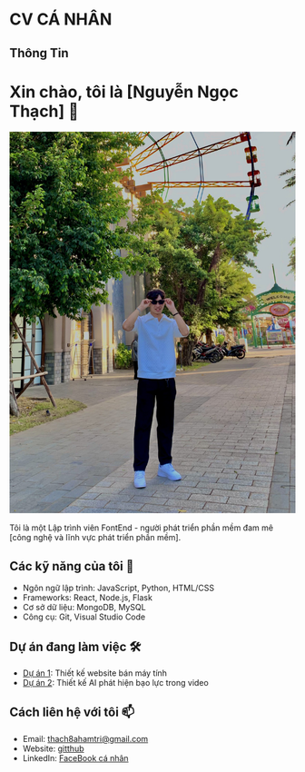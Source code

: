 # CV CÁ NHÂN
## Thông Tin

# Xin chào, tôi là [Nguyễn Ngọc Thạch] 👋

![Ảnh đại diện](/images/s.jpg)

Tôi là một Lập trình viên FontEnd - người phát triển phần mềm đam mê [công nghệ và lĩnh vực phát triển phần mềm].

## Các kỹ năng của tôi 🚀

- Ngôn ngữ lập trình: JavaScript, Python, HTML/CSS
- Frameworks: React, Node.js, Flask
- Cơ sở dữ liệu: MongoDB, MySQL
- Công cụ: Git, Visual Studio Code

## Dự án đang làm việc 🛠️

- [Dự án 1](link_to_project_1): Thiết kế website bán máy tính
- [Dự án 2](link_to_project_2): Thiết kế AI phát hiện bạo lực trong video

## Cách liên hệ với tôi 📫

- Email: thach8ahamtri@gmail.com
- Website: [gitthub](https://github.com/ngocthach0104)
- LinkedIn: [FaceBook cá nhân](https://www.facebook.com/profile.php?id=100027383824112)



